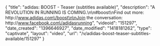 {
    "title": "adidas: BOOST - Teaser (subtitles available)",
    "description": "A REVOLUTION IN RUNNING IS COMING.\n\n#boost\nFind out more: http:\/\/www.adidas.com\/boost\n\nJoin the conversation: http:\/\/www.facebook.com\/adidasrunning",
    "videoid": "151297",
    "date_created": "1396646927",
    "date_modified": "1418181262",
    "type": "captivate",
    "layout": "video",
    "url": "\/v\/adidas-boost-teaser-subtitles-available\/151297"
}